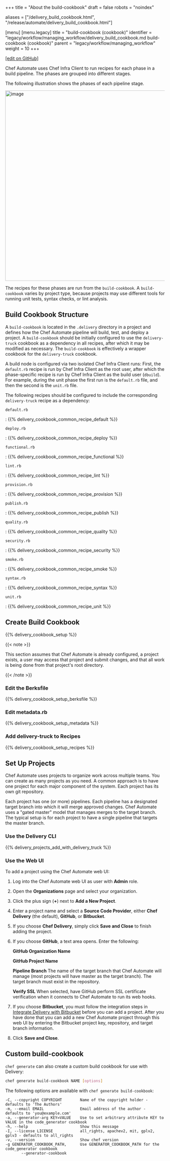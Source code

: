 +++
title = "About the build-cookbook"
draft = false
robots = "noindex"


aliases = ["/delivery_build_cookbook.html", "/release/automate/delivery_build_cookbook.html"]

[menu]
  [menu.legacy]
    title = "build-cookbook (cookbook)"
    identifier = "legacy/workflow/managing_workflow/delivery_build_cookbook.md build-cookbook (cookbook)"
    parent = "legacy/workflow/managing_workflow"
    weight = 10
+++

[\[edit on GitHub\]](https://github.com/chef/chef-web-docs/blob/master/content/delivery_build_cookbook.md)

Chef Automate uses Chef Infra Client to run recipes for each phase in a
build pipeline. The phases are grouped into different stages.

The following illustration shows the phases of each pipeline stage.

<img src="/images/delivery_build_cookbook.svg" class="align-center" width="600" alt="image" />

The recipes for these phases are run from the `build-cookbook`. A
`build-cookbook` varies by project type, because projects may use
different tools for running unit tests, syntax checks, or lint analysis.

## Build Cookbook Structure

A `build-cookbook` is located in the `.delivery` directory in a project
and defines how the Chef Automate pipeline will build, test, and deploy
a project. A `build-cookbook` should be initially configured to use the
`delivery-truck` cookbook as a dependency in all recipes, after which it
may be modified as necessary. The `build-cookbook` is effectively a
wrapper cookbook for the `delivery-truck` cookbook.

A build node is configured via two isolated Chef Infra Client runs:
First, the `default.rb` recipe is run by Chef Infra Client as the root
user, after which the phase-specific recipe is run by Chef Infra Client
as the build user (`dbuild`). For example, during the unit phase the
first run is the `default.rb` file, and then the second is the `unit.rb`
file.

The following recipes should be configured to include the corresponding
`delivery-truck` recipe as a dependency:

`default.rb`

:   {{% delivery_cookbook_common_recipe_default %}}

`deploy.rb`

:   {{% delivery_cookbook_common_recipe_deploy %}}

`functional.rb`

:   {{% delivery_cookbook_common_recipe_functional %}}

`lint.rb`

:   {{% delivery_cookbook_common_recipe_lint %}}

`provision.rb`

:   {{% delivery_cookbook_common_recipe_provision %}}

`publish.rb`

:   {{% delivery_cookbook_common_recipe_publish %}}

`quality.rb`

:   {{% delivery_cookbook_common_recipe_quality %}}

`security.rb`

:   {{% delivery_cookbook_common_recipe_security %}}

`smoke.rb`

:   {{% delivery_cookbook_common_recipe_smoke %}}

`syntax.rb`

:   {{% delivery_cookbook_common_recipe_syntax %}}

`unit.rb`

:   {{% delivery_cookbook_common_recipe_unit %}}

## Create Build Cookbook

{{% delivery_cookbook_setup %}}

{{< note >}}

This section assumes that Chef Automate is already configured, a project
exists, a user may access that project and submit changes, and that all
work is being done from that project's root directory.

{{< /note >}}

### Edit the Berksfile

{{% delivery_cookbook_setup_berksfile %}}

### Edit metadata.rb

{{% delivery_cookbook_setup_metadata %}}

### Add delivery-truck to Recipes

{{% delivery_cookbook_setup_recipes %}}

## Set Up Projects

Chef Automate uses projects to organize work across multiple teams. You
can create as many projects as you need. A common approach is to have
one project for each major component of the system. Each project has its
own git repository.

Each project has one (or more) pipelines. Each pipeline has a designated
target branch into which it will merge approved changes. Chef Automate
uses a "gated master" model that manages merges to the target branch.
The typical setup is for each project to have a single pipeline that
targets the master branch.

### Use the Delivery CLI

{{% delivery_projects_add_with_delivery_truck %}}

### Use the Web UI

To add a project using the Chef Automate web UI:

1.  Log into the Chef Automate web UI as user with **Admin** role.

2.  Open the **Organizations** page and select your organization.

3.  Click the plus sign (**+**) next to **Add a New Project**.

4.  Enter a project name and select a **Source Code Provider**, either
    **Chef Delivery** (the default), **GitHub**, or **Bitbucket**.

5.  If you choose **Chef Delivery**, simply click **Save and Close** to
    finish adding the project.

6.  If you choose **GitHub**, a text area opens. Enter the following:

    **GitHub Organization Name**

    **GitHub Project Name**

    **Pipeline Branch** The name of the target branch that Chef Automate
    will manage (most projects will have master as the target branch).
    The target branch must exist in the repository.

    **Verify SSL** When selected, have GitHub perform SSL certificate
    verification when it connects to Chef Automate to run its web hooks.

7.  If you choose **Bitbucket**, you must follow the integration steps
    in [Integrate Delivery with
    Bitbucket](/integrate_delivery_bitbucket/) before you can add a
    project. After you have done that you can add a new Chef Automate
    project through this web UI by entering the Bitbucket project key,
    repository, and target branch information.

8.  Click **Save and Close**.

## Custom build-cookbook

`chef generate` can also create a custom build cookbook for use with
Delivery:

```bash
chef generate build-cookbook NAME [options]
```

The following options are available with `chef generate build-cookbook`:

```none
-C, --copyright COPYRIGHT        Name of the copyright holder - defaults to 'The Authors'
-m, --email EMAIL                Email address of the author - defaults to 'you@example.com'
-a, --generator-arg KEY=VALUE    Use to set arbitrary attribute KEY to VALUE in the code_generator cookbook
-h, --help                       Show this message
-I, --license LICENSE            all_rights, apachev2, mit, gplv2, gplv3 - defaults to all_rights
-v, --version                    Show chef version
-g GENERATOR_COOKBOOK_PATH,      Use GENERATOR_COOKBOOK_PATH for the code_generator cookbook
       --generator-cookbook
```
